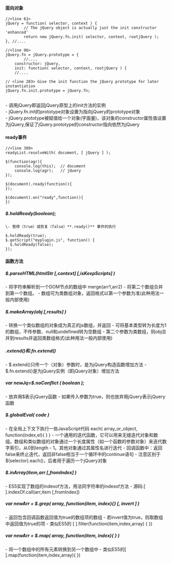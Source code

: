 #### 面向对象
    
```
//<line 61>
jQuery = function( selector, context ) {
		// The jQuery object is actually just the init constructor 'enhanced'
		return new jQuery.fn.init( selector, context, rootjQuery );
}, //....

//<line 96>
jQuery.fn = jQuery.prototype = {
        //....
	constructor: jQuery,
	init: function( selector, context, rootjQuery ) {
    //....
    
// <line 283> Give the init function the jQuery prototype for later instantiation
jQuery.fn.init.prototype = jQuery.fn;


```

\- 调用jQuery即返回jQuery原型上的init方法的实例  
\- jQuery.fn.init的prototype对象设置为指向jQuery的prototype对象  
\- jQuery.prototype被赋值给一个对象(字面量)，该对象的constructor属性值设置为jQuery,保证了jQuery.prototype的constructor指向依然为jQuery

#### ready事件
    
```
//<line 389>
readyList.resolveWith( document, [ jQuery ] );

$(function(agr){
    console.log(this);  // document
    console.log(agr);   // jQuery
});

$(document).ready(function(){
});

$(document).on("ready",function(){
})
```
##### $.holdReady(boolean);
    \- 暂停（true）或恢复（false）**.ready()** 事件的执行
```
$.holdReady(true);
$.getScript("myplugin.js", function() {
  $.holdReady(false);
});
```


#### 函数方法
##### $.parseHTML(htmlStr [,context] [,isKeepScripts] )
\- 将字符串解析到一个DOM节点的数组中
merge(arr1,arr2)
\- 将第二个数组合并到第一个数组。
\- 数组可为类数组对象，返回格式以第一个参数为准(此种用法一般内部使用)

##### $.makeArray(obj [,results] )
\- 转换一个类似数组的对象成为真正的js数组，并返回
\- 可将基本类型转为长度为1的数组，不传参数、null和undefined转为空数组
\- 第二个参数为类数组，则obj合并到results并返回类数组格式(此种用法一般内部使用)

##### $.extend()和$.fn.extend()
\- $.extend()只传一个（对象）参数时，是为jQuery构造函数增加方法
\- $.fn.extend()是为jQuery实例（即jQuery对象）增加方法

##### var newJq=$.noConflict ( boolean );
\- 放弃用$表示jQuery函数
\- 如果传入参数为true，则也放弃用jQuery表示jQuery函数

##### $.globalEval( code )
\- 在全局上下文下执行一些JavaScript代码
each( array_or_object, function(index,el){ } )
\- 一个通用的迭代函数，它可以用来无缝迭代对象和数组。数组和类似数组的对象通过一个长度属性（如一个函数的参数对象）来迭代数字索引，从0到length - 1。其他对象通过其属性名进行迭代
\- 回调函数中：返回false来终止迭代，返回非false相当于一个循环中的continue语句
\- 注意区别于$(selector).each()，后者用于遍历一个jQuery对象

##### $.inArray(item,arr [,fromIndex] )
\- ES5实现了数组的indexof方法，用法同字符串的indexof方法
\- 源码:[ ].indexOf.call(arr,item [,fromIndex])

##### var newArr = $.grep( array, function(item, index){} [, invert ] )
\- 返回包含回调函数返回值为true的数组项的数组
\- 若invert值为true，则取数组中返回值为true的项
\- 类似ES5的 [ ].filter(function(item,index,array) { })

##### var newArr = $.map( array, function(item, index){ } )
\- 将一个数组中的所有元素转换到另一个数组中
\- 类似ES5的[ ].map(function(item,index,array){ })